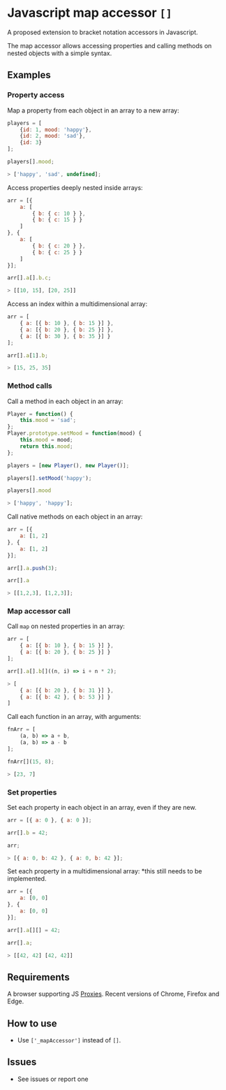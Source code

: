 # Javascript map accessor `[]`
A proposed extension to bracket notation accessors in Javascript.

The map accessor allows accessing properties and calling methods on nested objects with a simple syntax. 

## Examples
### Property access

Map a property from each object in an array to a new array:
```js
players = [
    {id: 1, mood: 'happy'},
    {id: 2, mood: 'sad'},
    {id: 3}
];
```
```js
players[].mood;

> ['happy', 'sad', undefined];
```


Access properties deeply nested inside arrays:
```js
arr = [{
    a: [
        { b: { c: 10 } },
        { b: { c: 15 } }
    ]
}, {
    a: [
        { b: { c: 20 } },
        { b: { c: 25 } }
    ]
}];
```
```js
arr[].a[].b.c;

> [[10, 15], [20, 25]]
```


Access an index within a multidimensional array:
```js
arr = [
    { a: [{ b: 10 }, { b: 15 }] },
    { a: [{ b: 20 }, { b: 25 }] },
    { a: [{ b: 30 }, { b: 35 }] }
];
```
```js
arr[].a[1].b; 

> [15, 25, 35]
```


### Method calls

Call a method in each object in an array:
```js
Player = function() {
    this.mood = 'sad';
};
Player.prototype.setMood = function(mood) {
    this.mood = mood;
    return this.mood;
};

players = [new Player(), new Player()];
```
```js
players[].setMood('happy');

players[].mood

> ['happy', 'happy'];

```


Call native methods on each object in an array:
```js
arr = [{
    a: [1, 2]
}, {
    a: [1, 2]
}];

```
```js
arr[].a.push(3);

arr[].a 

> [[1,2,3], [1,2,3]];
```


### Map accessor call

Call `map` on nested properties in an array:
```js
arr = [
    { a: [{ b: 10 }, { b: 15 }] },
    { a: [{ b: 20 }, { b: 25 }] }
];
```
```js
arr[].a[].b[]((n, i) => i + n * 2);

> [
    { a: [{ b: 20 }, { b: 31 }] },
    { a: [{ b: 42 }, { b: 53 }] }
]
```


Call each function in an array, with arguments:
```js
fnArr = [
    (a, b) => a + b, 
    (a, b) => a - b
];
```
```js
fnArr[](15, 8); 

> [23, 7]

```


### Set properties

Set each property in each object in an array,
even if they are new.
```js
arr = [{ a: 0 }, { a: 0 }];
```
```js
arr[].b = 42;

arr;

> [{ a: 0, b: 42 }, { a: 0, b: 42 }];
```


Set each property in a multidimensional array:
*this still needs to be implemented.
```js
arr = [{
    a: [0, 0]
}, {
    a: [0, 0]
}];

```
```js
arr[].a[][] = 42;

arr[].a;

> [[42, 42] [42, 42]]
```

## Requirements
A browser supporting JS [Proxies](https://developer.mozilla.org/en/docs/Web/JavaScript/Reference/Global_Objects/Proxy).
Recent versions of Chrome, Firefox and Edge.

## How to use
- Use `['_mapAccessor']` instead of `[]`.

## Issues
- See issues or report one
